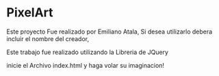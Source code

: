 # PixelArt

Este proyecto Fue realizado por Emiliano Atala, Si desea utilizarlo debera incluir el nombre del creador,


Este trabajo fue realizado utilizando la Libreria de JQuery

inicie el Archivo index.html y haga volar su imaginacion!
